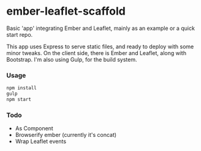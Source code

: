 ember-leaflet-scaffold
======================

Basic 'app' integrating Ember and Leaflet, mainly as an example or a quick start repo.

This app uses Express to serve static files, and ready to deploy with some minor tweaks. 
On the client side, there is Ember and Leaflet, along with Bootstrap. I'm also using Gulp, for
the build system.


### Usage

```bash
npm install
gulp
npm start
```

### Todo

- As Component
- Browserify ember (currently it's concat)  
- Wrap Leaflet events  
